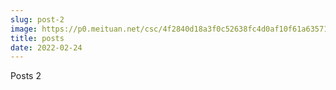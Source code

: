 ```yaml
---
slug: post-2
image: https://p0.meituan.net/csc/4f2840d18a3f0c52638fc4d0af10f61a635711.jpg
title: posts
date: 2022-02-24
---
```


Posts 2
